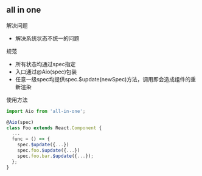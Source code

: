 ## all in one

解决问题
- 解决系统状态不统一的问题

规范
- 所有状态均通过spec指定
- 入口通过@Aio(spec)包装
- 任意一级spec均提供spec.$update(newSpec)方法，调用即会造成组件的重新渲染

使用方法
```js
import Aio from 'all-in-one';

@Aio(spec)
class Foo extends React.Component {
  ...
  func = () => {
    spec.$update({...})
    spec.foo.$update({...})
    spec.foo.bar.$update({...});
  };
}

```